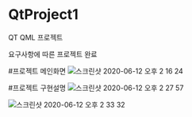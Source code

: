 # QtProject1
QT QML 프로젝트

요구사항에 따른 프로젝트 완료


#프로젝트 메인화면
![스크린샷 2020-06-12 오후 2 16 24](https://user-images.githubusercontent.com/42634661/84467628-aecec300-acb7-11ea-8a0f-282c1d99de5d.png)

#프로젝트 구현설명
![스크린샷 2020-06-12 오후 2 27 57](https://user-images.githubusercontent.com/42634661/84468301-73cd8f00-acb9-11ea-9f6c-66132845ecf4.png)

![스크린샷 2020-06-12 오후 2 33 32](https://user-images.githubusercontent.com/42634661/84468654-5816b880-acba-11ea-9c8c-992737673f77.png)
